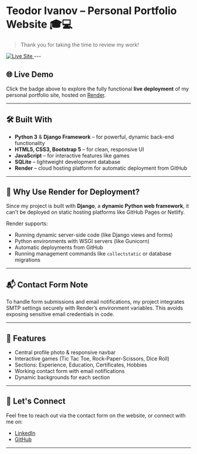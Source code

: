 # Teodor Ivanov – Personal Portfolio Website 🎓💻

> Thank you for taking the time to review my work!

<a href="https://teodor-ivanov.onrender.com/" target="_blank">
  <img src="https://img.shields.io/badge/Live%20Site-View%20Portfolio-blue?style=for-the-badge&logo=render" alt="Live Site" />
</a>
---

## 🌐 Live Demo

Click the badge above to explore the fully functional **live deployment** of my personal portfolio site, hosted on [Render](https://render.com).

---

## 🛠️ Built With

- **Python 3** & **Django Framework** – for powerful, dynamic back-end functionality
- **HTML5, CSS3, Bootstrap 5** – for clean, responsive UI
- **JavaScript** – for interactive features like games
- **SQLite** – lightweight development database
- **Render** – cloud hosting platform for automatic deployment from GitHub

---

## 🤔 Why Use Render for Deployment?

Since my project is built with **Django**, a **dynamic Python web framework**, it can't be deployed on static hosting platforms like GitHub Pages or Netlify.

Render supports:

- Running dynamic server-side code (like Django views and forms)
- Python environments with WSGI servers (like Gunicorn)
- Automatic deployments from GitHub
- Running management commands like `collectstatic` or database migrations

---

## 📬 Contact Form Note

To handle form submissions and email notifications, my project integrates SMTP settings securely with Render’s environment variables. This avoids exposing sensitive email credentials in code.

---

## 🚀 Features

- Central profile photo & responsive navbar
- Interactive games (Tic Tac Toe, Rock-Paper-Scissors, Dice Roll)
- Sections: Experience, Education, Certificates, Hobbies
- Working contact form with email notifications
- Dynamic backgrounds for each section

---

## 📩 Let's Connect

Feel free to reach out via the contact form on the website, or connect with me on:

- [LinkedIn](https://www.linkedin.com/in/teodor-ivanov-path1/)
- [GitHub](https://github.com/teodorivanov98)

---